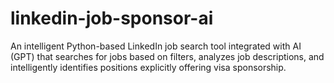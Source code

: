 # linkedin-job-sponsor-ai
An intelligent Python-based LinkedIn job search tool integrated with AI (GPT) that searches for jobs based on filters, analyzes job descriptions, and intelligently identifies positions explicitly offering visa sponsorship.
